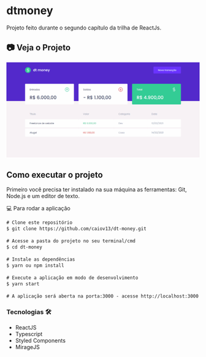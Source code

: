 # dtmoney

Projeto feito durante o segundo capítulo da trilha de ReactJs.

## 📷 Veja o Projeto

<div align="center">

![gif do Projeto](https://github.com/caiov13/dt-money/blob/main/github/dtmoney.gif)

</div>

## Como executar o projeto
Primeiro você precisa ter instalado na sua máquina as ferramentas: Git, Node.js e um editor de texto.

💻 Para rodar a aplicação
```
# Clone este repositório
$ git clone https://github.com/caiov13/dt-money.git

# Acesse a pasta do projeto no seu terminal/cmd
$ cd dt-money

# Instale as dependências
$ yarn ou npm install

# Execute a aplicação em modo de desenvolvimento
$ yarn start

# A aplicação será aberta na porta:3000 - acesse http://localhost:3000

```

### Tecnologias 🛠
* ReactJS
* Typescript
* Styled Components
* MirageJS
